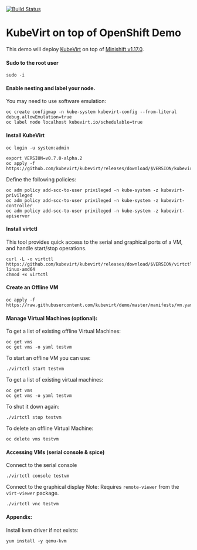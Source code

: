 [![Build Status](https://travis-ci.org/kubevirt/demo.svg?branch=master)](https://travis-ci.org/kubevirt/demo)

# KubeVirt on top of OpenShift Demo

This demo will deploy [KubeVirt](https://www.kubevirt.io) on top of [Minishift v1.17.0](https://www.openshift.org/minishift/).

#### Sudo to the root user

```
sudo -i
```

#### Enable nesting and label your node.

You may need to use software emulation:

```
oc create configmap -n kube-system kubevirt-config --from-literal debug.allowEmulation=true
oc label node localhost kubevirt.io/schedulable=true
```

#### Install KubeVirt

```
oc login -u system:admin

export VERSION=v0.7.0-alpha.2
oc apply -f https://github.com/kubevirt/kubevirt/releases/download/$VERSION/kubevirt.yaml
```

Define the following policies:

```
oc adm policy add-scc-to-user privileged -n kube-system -z kubevirt-privileged
oc adm policy add-scc-to-user privileged -n kube-system -z kubevirt-controller
oc adm policy add-scc-to-user privileged -n kube-system -z kubevirt-apiserver
```


#### Install virtctl
This tool provides quick access to the serial and graphical ports of a VM, and handle start/stop operations.

```
curl -L -o virtctl https://github.com/kubevirt/kubevirt/releases/download/$VERSION/virtctl-$VERSION-linux-amd64
chmod +x virtctl
```


#### Create an Offline  VM

```
oc apply -f https://raw.githubusercontent.com/kubevirt/demo/master/manifests/vm.yaml
```


#### Manage Virtual Machines (optional):

To get a list of existing offline Virtual Machines:
```
oc get vms
oc get vms -o yaml testvm
```

To start an offline VM you can use:
```
./virtctl start testvm
```

To get a list of existing virtual machines:
```
oc get vms
oc get vms -o yaml testvm
```

To shut it down again:
```
./virtctl stop testvm
```

To delete an offline Virtual Machine:
```
oc delete vms testvm
```

#### Accessing VMs (serial console & spice)

Connect to the serial console

```
./virtctl console testvm
```

Connect to the graphical display
Note: Requires `remote-viewer` from the `virt-viewer` package.
```
./virtctl vnc testvm
```


#### Appendix:

Install kvm driver if not exists:
```
yum install -y qemu-kvm
```

 
